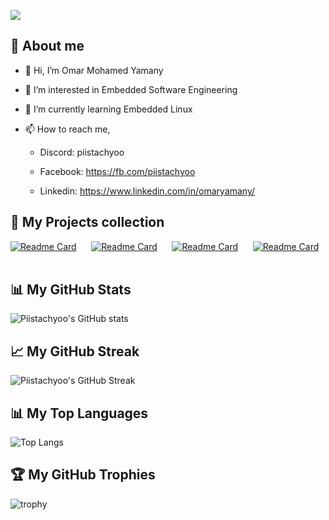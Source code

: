 
![](https://komarev.com/ghpvc/?username=Piistachyoo&style=plastic&color=D83B7D)

## 👋 About me
- 👋 Hi, I’m Omar Mohamed Yamany
- 👀 I’m interested in Embedded Software Engineering
- 🌱 I’m currently learning Embedded Linux 
- 📫 How to reach me, 

    - Discord: piistachyoo

    - Facebook: https://fb.com/piistachyoo

    - Linkedin: https://www.linkedin.com/in/omaryamany/

## 📌 My Projects collection
[![Readme Card](https://github-readme-stats-sigma-five.vercel.app/api/pin/?username=piistachyoo&repo=c_projects&theme=tokyonight)](https://github.com/Piistachyoo/C_Projects)&nbsp;&nbsp;&nbsp;&nbsp;&nbsp;
[![Readme Card](https://github-readme-stats-sigma-five.vercel.app/api/pin/?username=piistachyoo&repo=STM32_Projects&theme=tokyonight)](https://github.com/Piistachyoo/STM32_Projects)&nbsp;&nbsp;&nbsp;&nbsp;&nbsp;
[![Readme Card](https://github-readme-stats-sigma-five.vercel.app/api/pin/?username=piistachyoo&repo=AVR_Projects&theme=tokyonight)](https://github.com/Piistachyoo/AVR_Projects)&nbsp;&nbsp;&nbsp;&nbsp;&nbsp;
[![Readme Card](https://github-readme-stats-sigma-five.vercel.app/api/pin/?username=piistachyoo&repo=PIC_Projects&theme=tokyonight)](https://github.com/Piistachyoo/PIC_Projects)&nbsp;&nbsp;&nbsp;&nbsp;&nbsp;

## 📊 My GitHub Stats
![Piistachyoo's GitHub stats](https://github-readme-stats.vercel.app/api?username=Piistachyoo&show_icons=true&theme=tokyonight)


## 📈 My GitHub Streak
![Piistachyoo's GitHub Streak](https://github-readme-streak-stats.herokuapp.com/?user=piistachyoo&theme=tokyonight)

## 📊 My Top Languages
![Top Langs](https://github-readme-stats.vercel.app/api/top-langs/?username=piistachyoo&layout=compact&theme=tokyonight)

## 🏆 My GitHub Trophies

![trophy](https://github-profile-trophy.vercel.app/?username=Piistachyoo&theme=onedark)


<!---
Piistachyoo/Piistachyoo is a ✨ special ✨ repository because its `README.md` (this file) appears on your GitHub profile.
You can click the Preview link to take a look at your changes.
--->
